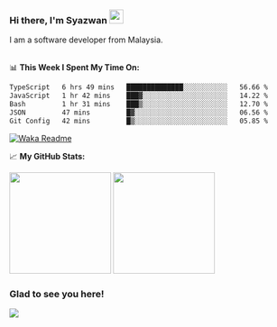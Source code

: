 ### Hi there, I'm Syazwan <img src="https://media.giphy.com/media/hvRJCLFzcasrR4ia7z/giphy.gif" width="25px">
I am a software developer from Malaysia.
<br/><br/>

📊 **This Week I Spent My Time On:**
<!--START_SECTION:waka-->

```txt
TypeScript   6 hrs 49 mins   ██████████████░░░░░░░░░░░   56.66 %
JavaScript   1 hr 42 mins    ███▓░░░░░░░░░░░░░░░░░░░░░   14.22 %
Bash         1 hr 31 mins    ███▒░░░░░░░░░░░░░░░░░░░░░   12.70 %
JSON         47 mins         █▓░░░░░░░░░░░░░░░░░░░░░░░   06.56 %
Git Config   42 mins         █▒░░░░░░░░░░░░░░░░░░░░░░░   05.85 %
```

<!--END_SECTION:waka-->
[![Waka Readme](https://github.com/syazwanz/syazwanz/actions/workflows/wakatime.yml/badge.svg)](https://github.com/syazwanz/syazwanz/actions/workflows/wakatime.yml)

📈 **My GitHub Stats:**

<p>
  <img height="180em" src="https://github-readme-stats.vercel.app/api?username=syazwanz&show_icons=true&hide_border=false&&count_private=true&include_all_commits=true" />
  <img height="180em" src="https://github-readme-stats.vercel.app/api/top-langs/?username=syazwanz&exclude_repo=KNN-Image-Classification&show_icons=true&hide_border=false&layout=compact&langs_count=8"/>
</p>

### Glad to see you here!
![](https://visitor-badge.glitch.me/badge?page_id=syazwanz.syazwanz)
